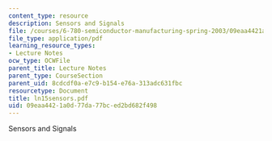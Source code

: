 ```yaml
---
content_type: resource
description: Sensors and Signals
file: /courses/6-780-semiconductor-manufacturing-spring-2003/09eaa4421a0d77da77bced2bd682f498_ln15sensors.pdf
file_type: application/pdf
learning_resource_types:
- Lecture Notes
ocw_type: OCWFile
parent_title: Lecture Notes
parent_type: CourseSection
parent_uid: 8cdcdf0a-e7c9-b154-e76a-313adc631fbc
resourcetype: Document
title: ln15sensors.pdf
uid: 09eaa442-1a0d-77da-77bc-ed2bd682f498
---
```

Sensors and Signals

